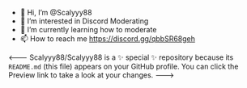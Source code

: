 - 👋 Hi, I’m @Scalyyy88
- 👀 I’m interested in Discord Moderating
- 🌱 I’m currently learning how to moderate
- 📫 How to reach me https://discord.gg/qbbSR68geh

<---
Scalyyy88/Scalyyy88 is a ✨ special ✨ repository because its `README.md` (this file) appears on your GitHub profile.
You can click the Preview link to take a look at your changes.
--->

